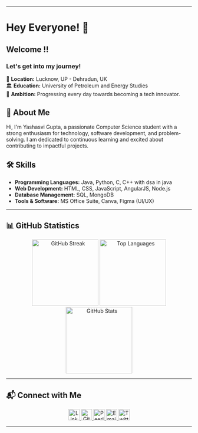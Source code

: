 
---

# Hey Everyone! 🌙

## Welcome !!

### Let's get into my journey!

📍 **Location:** Lucknow, UP - Dehradun, UK  
🏛️ **Education:**  University of Petroleum and Energy Studies  
🚀 **Ambition:** Progressing every day towards becoming a tech innovator.


## 🚀 About Me

Hi, I'm Yashasvi Gupta, a passionate Computer Science student with a strong enthusiasm for technology, software development, and problem-solving. I am dedicated to continuous learning and excited about contributing to impactful projects.

## 🛠️ Skills

- **Programming Languages:** Java, Python, C, C++ with dsa in java
- **Web Development:** HTML, CSS, JavaScript, AngularJS, Node.js
- **Database Management:** SQL, MongoDB
- **Tools & Software:** MS Office Suite, Canva, Figma (UI/UX)
---

## 📊 GitHub Statistics

<p align="center">
  <img alt="GitHub Streak" height="180px" src="https://github-readme-streak-stats.herokuapp.com/?user=Yashasvi-30&theme=radical">
  <img alt="Top Languages" height="180px" src="https://github-readme-stats-eight-theta.vercel.app/api/top-langs/?username=Yashasvi-30&theme=radical&layout=compact&exclude_lang=java+r">
  <img alt="GitHub Stats" height="180px" src="https://github-readme-stats.vercel.app/api?username=Yashasvi-30&count_private=true&theme=radical&show_icons=true">
</p>

---

## 📬 Connect with Me

<p align="center">
  <a href="https://www.linkedin.com/in/yashasvii">
    <img alt="LinkedIn" src="https://img.shields.io/badge/LinkedIn-0077B5?style=flat&logo=linkedin&logoColor=white" height="30">
  </a>
  <a href="https://github.com/Yashasvi-30">
    <img alt="GitHub" src="https://img.shields.io/badge/GitHub-181717?style=flat&logo=github&logoColor=white" height="30">
  </a>
  <a href="https://peerlist.io/yashasvii">
    <img alt="Peerlist" src="https://img.shields.io/badge/Peerlist-000000?style=flat&logo=peerlist&logoColor=white" height="30">
  </a>
   <a href="mailto:yashasvi30gupta@gmail.com">
    <img alt="Email" src="https://img.shields.io/badge/Email-D14836?style=flat&logo=gmail&logoColor=white" height="30">
  </a>
  <a href="https://twitter.com/yashasviig">
    <img alt="Twitter" src="https://img.shields.io/badge/Twitter-1DA1F2?style=flat&logo=twitter&logoColor=white" height="30">
  </a>
</p>

---
